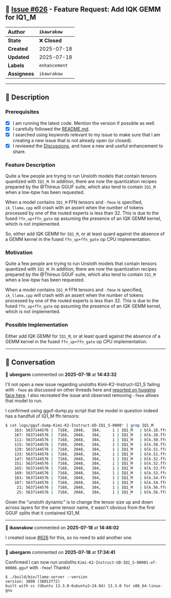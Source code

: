 ## 📌 [Issue #626](https://github.com/ikawrakow/ik_llama.cpp/issues/626) - Feature Request: Add IQK GEMM for IQ1_M

| **Author** | `ikawrakow` |
| :--- | :--- |
| **State** | ❌ **Closed** |
| **Created** | 2025-07-18 |
| **Updated** | 2025-07-18 |
| **Labels** | `enhancement` |
| **Assignees** | `ikawrakow` |

---

## 📄 Description

### Prerequisites

- [x] I am running the latest code. Mention the version if possible as well.
- [x] I carefully followed the [README.md](https://github.com/ggerganov/llama.cpp/blob/master/README.md).
- [x] I searched using keywords relevant to my issue to make sure that I am creating a new issue that is not already open (or closed).
- [x] I reviewed the [Discussions](https://github.com/ggerganov/llama.cpp/discussions), and have a new and useful enhancement to share.

### Feature Description

Quite a few people are trying to run Unsloth models that contain tensors quantized with `IQ1_M`. In addition, there are now the quantization recipes prepared by the @Thireus GGUF suite, which also tend to contain `IQ1_M` when a low-bpw has been requested.

When a model contains `IQ1_M` FFN tensors and `-fmoe` is specified, `ik_llama.cpp` will crash with an assert when the number of tokens processed by one of the routed experts is less than 32. This is due to the fused `ffn_up+ffn_gate` op assuming the presence of an IQK GEMM kernel, which is not implemented.

So, either add IQK GEMM for `IQ1_M`, or at least quard against the absence of a GEMM kernel in the fused `ffn_up+ffn_gate` op CPU implementation.    

### Motivation

Quite a few people are trying to run Unsloth models that contain tensors quantized with `IQ1_M`. In addition, there are now the quantization recipes prepared by the @Thireus GGUF suite, which also tend to contain `IQ1_M` when a low-bpw has been requested.

When a model contains `IQ1_M` FFN tensors and `-fmoe` is specified, `ik_llama.cpp` will crash with an assert when the number of tokens processed by one of the routed experts is less than 32. This is due to the fused `ffn_up+ffn_gate` op assuming the presence of an IQK GEMM kernel, which is not implemented.

### Possible Implementation

Either add IQK GEMM for `IQ1_M`, or at least quard against the absence of a GEMM kernel in the fused `ffn_up+ffn_gate` op CPU implementation.

---

## 💬 Conversation

👤 **ubergarm** commented on **2025-07-18** at **14:43:32**

I'll not open a new issue regarding unsloths Kimi-K2-Instruct-IQ1_S failing with `-fmoe` as discussed on other threads here and [reported on hugging face here](https://github.com/ikawrakow/ik_llama.cpp/issues/626). I also recreated the issue and observed removing `-fmoe` allows that model to run.

I confirmed using gguf-dump.py script that the model in question indeed has a handfull of IQ1_M ffn tensors:
```bash
$ cat logs/gguf-dump-Kimi-K2-Instruct-UD-IQ1_S-0000* | grep IQ1_M
    163: 5637144576 |  7168,  2048,   384,     1 | IQ1_M   | blk.18.ffn_gate_exps.weight
    167: 5637144576 |  7168,  2048,   384,     1 | IQ1_M   | blk.18.ffn_up_exps.weight
    111: 5637144576 |  7168,  2048,   384,     1 | IQ1_M   | blk.50.ffn_gate_exps.weight
    115: 5637144576 |  7168,  2048,   384,     1 | IQ1_M   | blk.50.ffn_up_exps.weight
    129: 5637144576 |  7168,  2048,   384,     1 | IQ1_M   | blk.51.ffn_gate_exps.weight
    133: 5637144576 |  7168,  2048,   384,     1 | IQ1_M   | blk.51.ffn_up_exps.weight
    147: 5637144576 |  7168,  2048,   384,     1 | IQ1_M   | blk.52.ffn_gate_exps.weight
    151: 5637144576 |  7168,  2048,   384,     1 | IQ1_M   | blk.52.ffn_up_exps.weight
    165: 5637144576 |  7168,  2048,   384,     1 | IQ1_M   | blk.53.ffn_gate_exps.weight
    169: 5637144576 |  7168,  2048,   384,     1 | IQ1_M   | blk.53.ffn_up_exps.weight
    183: 5637144576 |  7168,  2048,   384,     1 | IQ1_M   | blk.54.ffn_gate_exps.weight
    187: 5637144576 |  7168,  2048,   384,     1 | IQ1_M   | blk.54.ffn_up_exps.weight
     21: 5637144576 |  7168,  2048,   384,     1 | IQ1_M   | blk.56.ffn_gate_exps.weight
     25: 5637144576 |  7168,  2048,   384,     1 | IQ1_M   | blk.56.ffn_up_exps.weight
```

Given the "unsloth dynamic" is to change the tensor size up and down across layers for the same tensor name, it wasn't obvious from the first GGUF splits that it contained IQ1_M.

---

👤 **ikawrakow** commented on **2025-07-18** at **14:46:02**

I created issue [#626](https://github.com/ikawrakow/ik_llama.cpp/issues/626) for this, so no need to add another one.

---

👤 **ubergarm** commented on **2025-07-18** at **17:34:41**

Confirmed I can now run unsloths `Kimi-K2-Instruct-UD-IQ1_S-00001-of-00006.gguf` with `-fmoe`! Thanks!

```
$ ./build/bin/llama-server --version
version: 3808 (38012f72)
built with cc (Ubuntu 13.3.0-6ubuntu2~24.04) 13.3.0 for x86_64-linux-gnu
```